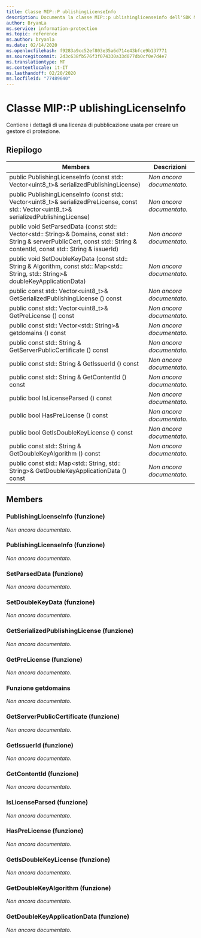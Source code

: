 ```yaml
---
title: Classe MIP::P ublishingLicenseInfo
description: Documenta la classe MIP::p ublishinglicenseinfo dell'SDK Microsoft Information Protection (MIP).
author: BryanLa
ms.service: information-protection
ms.topic: reference
ms.author: bryanla
ms.date: 02/14/2020
ms.openlocfilehash: f9283a9cc52ef803e35a6d714e43bfce9b137771
ms.sourcegitcommit: 2d3c638fb576f3f074330a33d077db0cf0e7d4e7
ms.translationtype: MT
ms.contentlocale: it-IT
ms.lasthandoff: 02/20/2020
ms.locfileid: "77489640"
---
```

# <a name="class-mippublishinglicenseinfo"></a>Classe MIP::P ublishingLicenseInfo 
Contiene i dettagli di una licenza di pubblicazione usata per creare un gestore di protezione.
  
## <a name="summary"></a>Riepilogo
 Members                        | Descrizioni                                
--------------------------------|---------------------------------------------
public PublishingLicenseInfo (const std:: Vector\<uint8_t\>& serializedPublishingLicense)  | _Non ancora documentato._
public PublishingLicenseInfo (const std:: Vector\<uint8_t\>& serializedPreLicense, const std:: Vector\<uint8_t\>& serializedPublishingLicense)  | _Non ancora documentato._
public void SetParsedData (const std:: Vector\<std:: String\>& Domains, const std:: String & serverPublicCert, const std:: String & contentId, const std:: String & issuerId)  | _Non ancora documentato._
public void SetDoubleKeyData (const std:: String & Algorithm, const std:: Map\<std:: String, std:: String\>& doubleKeyApplicationData)  | _Non ancora documentato._
public const std:: Vector\<uint8_t\>& GetSerializedPublishingLicense () const  | _Non ancora documentato._
public const std:: Vector\<uint8_t\>& GetPreLicense () const  | _Non ancora documentato._
public const std:: Vector\<std:: String\>& getdomains () const  | _Non ancora documentato._
public const std:: String & GetServerPublicCertificate () const  | _Non ancora documentato._
public const std:: String & GetIssuerId () const  | _Non ancora documentato._
public const std:: String & GetContentId () const  | _Non ancora documentato._
public bool IsLicenseParsed () const  | _Non ancora documentato._
public bool HasPreLicense () const  | _Non ancora documentato._
public bool GetIsDoubleKeyLicense () const  | _Non ancora documentato._
public const std:: String & GetDoubleKeyAlgorithm () const  | _Non ancora documentato._
public const std:: Map\<std:: String, std:: String\>& GetDoubleKeyApplicationData () const  | _Non ancora documentato._
  
## <a name="members"></a>Members
  
### <a name="publishinglicenseinfo-function"></a>PublishingLicenseInfo (funzione)
_Non ancora documentato._

  
### <a name="publishinglicenseinfo-function"></a>PublishingLicenseInfo (funzione)
_Non ancora documentato._

  
### <a name="setparseddata-function"></a>SetParsedData (funzione)
_Non ancora documentato._

  
### <a name="setdoublekeydata-function"></a>SetDoubleKeyData (funzione)
_Non ancora documentato._

  
### <a name="getserializedpublishinglicense-function"></a>GetSerializedPublishingLicense (funzione)
_Non ancora documentato._

  
### <a name="getprelicense-function"></a>GetPreLicense (funzione)
_Non ancora documentato._

  
### <a name="getdomains-function"></a>Funzione getdomains
_Non ancora documentato._

  
### <a name="getserverpubliccertificate-function"></a>GetServerPublicCertificate (funzione)
_Non ancora documentato._

  
### <a name="getissuerid-function"></a>GetIssuerId (funzione)
_Non ancora documentato._

  
### <a name="getcontentid-function"></a>GetContentId (funzione)
_Non ancora documentato._

  
### <a name="islicenseparsed-function"></a>IsLicenseParsed (funzione)
_Non ancora documentato._

  
### <a name="hasprelicense-function"></a>HasPreLicense (funzione)
_Non ancora documentato._

  
### <a name="getisdoublekeylicense-function"></a>GetIsDoubleKeyLicense (funzione)
_Non ancora documentato._

  
### <a name="getdoublekeyalgorithm-function"></a>GetDoubleKeyAlgorithm (funzione)
_Non ancora documentato._

  
### <a name="getdoublekeyapplicationdata-function"></a>GetDoubleKeyApplicationData (funzione)
_Non ancora documentato._
